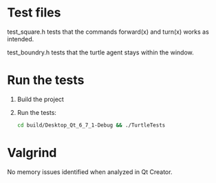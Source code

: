 # Test files

test_square.h tests that the commands forward(x) and turn(x) works as intended.

test_boundry.h tests that the turtle agent stays within the window.

# Run the tests

1. Build the project

2. Run the tests:

    ```bash
    cd build/Desktop_Qt_6_7_1-Debug && ./TurtleTests
    ```
# Valgrind

No memory issues identified when analyzed in Qt Creator.


